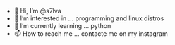 - 👋 Hi, I’m @s7lva
- 👀 I’m interested in ... programming and linux distros
- 🌱 I’m currently learning ... python
- 📫 How to reach me ... contacte me on my instagram

<!---
s7lva/s7lva is a ✨ special ✨ repository because its `README.md` (this file) appears on your GitHub profile.
You can click the Preview link to take a look at your changes.
--->
